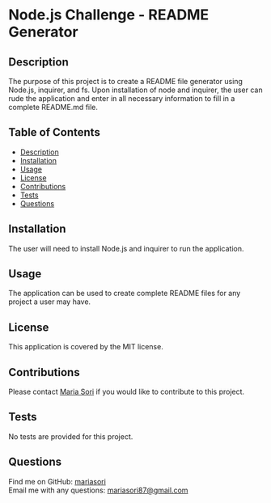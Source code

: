 # Node.js Challenge - README Generator

## Description
The purpose of this project is to create a README file generator using Node.js, inquirer, and fs.  Upon installation of node and inquirer, the user can rude the application and enter in all necessary information to fill in a complete README.md file.  

## Table of Contents
- [Description](#description)
- [Installation](#installation)
- [Usage](#usage)
- [License](#license)
- [Contributions](#contributions)
- [Tests](#tests)
- [Questions](#questions)
 
## Installation
The user will need to install Node.js and inquirer to run the application.

## Usage
The application can be used to create complete README files for any project a user may have. 

## License
This application is covered by the MIT license.

## Contributions
Please contact [Maria Sori](mailto:mariasori87@gmail.com) if you would like to contribute to this project.

## Tests
No tests are provided for this project.

## Questions
Find me on GitHub: [mariasori](https://github.com/mariasori)
<br />
Email me with any questions: [mariasori87@gmail.com](mailto:mariasori87@gmail.com)
